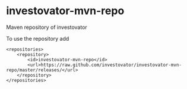 investovator-mvn-repo
=====================

Maven repository of investovator

To use the repository 
add

    <repositories>
        <repository>
            <id>investovator-mvn-repo</id>
            <url>https://raw.github.com/investovator/investovator-mvn-repo/master/releases/</url>
        </repository>
    </repositories>

